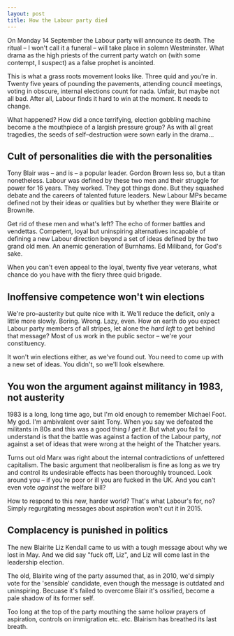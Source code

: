 ```yaml
---
layout: post
title: How the Labour party died
---
```


On Monday 14 September the Labour party will announce its death. The ritual &#8211; I won't call it a funeral &#8211; will take place in solemn Westminster. What drama as the high priests of the current party watch on (with some contempt, I suspect) as a false prophet is anointed.

This is what a grass roots movement looks like. Three quid and you're in. Twenty five years of pounding the pavements, attending council meetings, voting in obscure, internal elections count for nada. Unfair, but maybe not all bad. After all, Labour finds it hard to win at the moment. It needs to change.

What happened? How did a once terrifying, election gobbling machine become a the mouthpiece of a largish pressure group? As with all great tragedies, the seeds of self&#8211;destruction were sown early in the drama&hellip;

## Cult of personalities die with the personalities

Tony Blair was &#8211; and is &#8211; a popular leader. Gordon Brown less so, but a titan nonetheless. Labour was defined by these two men and their struggle for power for 16 years. They worked. They got things done. But they squashed debate and the careers of talented future leaders. New Labour MPs became defined not by their ideas or qualities but by whether they were Blairite or Brownite.

Get rid of these men and what's left? The echo of former battles and vendettas. Competent, loyal but uninspiring alternatives incapable of defining a new Labour direction beyond a set of ideas defined by the two grand old men. An anemic generation of Burnhams. Ed Miliband, for God's sake.

When you can't even appeal to the loyal, twenty five year veterans, what chance do you have with the fiery three quid brigade.

## Inoffensive competence won't win elections

We're pro&#8211;austerity but quite nice with it. We'll reduce the deficit, only a little more slowly. Boring. Wrong. Lazy, even. How on earth do you expect Labour party members of all stripes, let alone the _hard left_ to get behind that message? Most of us work in the public sector &#8211; we're your constituency.

It won't win elections either, as we've found out. You need to come up with a new set of ideas. You didn't, so we'll look elsewhere.

## You won the argument against militancy in 1983, not austerity

1983 is a long, long time ago, but I'm old enough to remember Michael Foot. My god. I'm ambivalent over saint Tony. When you say we defeated the militants in 80s and this was a good thing _I get it_. But what you fail to understand is that the battle was against a faction of the Labour party, _not_ against a set of ideas that were wrong at the height of the Thatcher years.

Turns out old Marx was right about the internal contradictions of unfettered capitalism. The basic argument that neoliberalism is fine as long as we try and control its undesirable effects has been thoroughly trounced. Look around you &#8211; if you're poor or ill you are fucked in the UK. And you can't even vote _against_ the welfare bill?

How to respond to this new, harder world? That's what Labour's for, no? Simply regurgitating messages about aspiration won't cut it in 2015.

## Complacency is punished in politics

The new Blairite Liz Kendall came to us with a tough message about why we lost in May. And we did say "fuck off, Liz", and Liz will come last in the leadership election.

The old, Blairite wing of the party assumed that, as in 2010, we'd simply vote for the 'sensible' candidate, even though the message is outdated and uninspiring. Becuase it's failed to overcome Blair it's ossified, become a pale shadow of its former self.

Too long at the top of the party mouthing the same hollow prayers of aspiration, controls on immigration etc. etc. Blairism has breathed its last breath.
